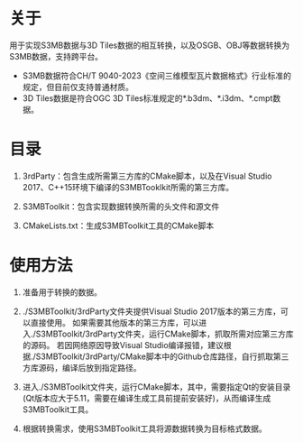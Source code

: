 # 关于
用于实现S3MB数据与3D Tiles数据的相互转换，以及OSGB、OBJ等数据转换为S3MB数据，支持跨平台。
- S3MB数据符合CH/T 9040-2023《空间三维模型瓦片数据格式》行业标准的规定，但目前仅支持普通材质。
- 3D Tiles数据是符合OGC 3D Tiles标准规定的\*.b3dm、\*.i3dm、\*.cmpt数据。

# 目录
1. 3rdParty：包含生成所需第三方库的CMake脚本，以及在Visual Studio 2017、C++15环境下编译的S3MBTooklkit所需的第三方库。

2. S3MBToolkit：包含实现数据转换所需的头文件和源文件

3. CMakeLists.txt：生成S3MBToolkit工具的CMake脚本

# 使用方法
1. 准备用于转换的数据。

2. ./S3MBToolkit/3rdParty文件夹提供Visual Studio 2017版本的第三方库，可以直接使用。
如果需要其他版本的第三方库，可以进入./S3MBToolkit/3rdParty文件夹，运行CMake脚本，抓取所需对应第三方库的源码。
若因网络原因导致Visual Studio编译报错，建议根据./S3MBToolkit/3rdParty/CMake脚本中的Github仓库路径，自行抓取第三方库源码，编译后放到指定路径。

3. 进入./S3MBToolkit文件夹，运行CMake脚本，其中，需要指定Qt的安装目录(Qt版本应大于5.11，需要在编译生成工具前提前安装好)，从而编译生成S3MBToolkit工具。

4. 根据转换需求，使用S3MBToolkit工具将源数据转换为目标格式数据。 